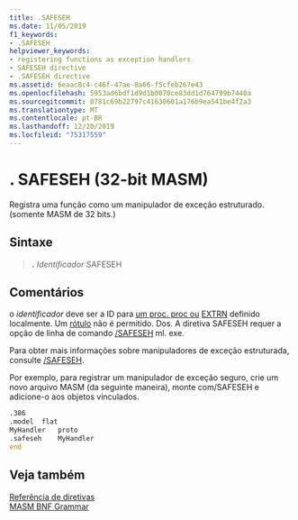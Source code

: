 ```yaml
---
title: .SAFESEH
ms.date: 11/05/2019
f1_keywords:
- .SAFESEH
helpviewer_keywords:
- registering functions as exception handlers
- SAFESEH directive
- .SAFESEH directive
ms.assetid: 6eaac8c4-c46f-47ae-8a66-f5cfeb267e43
ms.openlocfilehash: 5953ad6bdf1d9d1b0070ce83dd1d764799b7440a
ms.sourcegitcommit: 0781c69b22797c41630601a176b9ea541be4f2a3
ms.translationtype: MT
ms.contentlocale: pt-BR
ms.lasthandoff: 12/20/2019
ms.locfileid: "75317559"
---
```

# <a name="safeseh-32-bit-masm"></a>. SAFESEH (32-bit MASM)

Registra uma função como um manipulador de exceção estruturado. (somente MASM de 32 bits.)

## <a name="syntax"></a>Sintaxe

> **.**  *Identificador* SAFESEH

## <a name="remarks"></a>Comentários

o *identificador* deve ser a ID para [um proc. proc ou](proc.md) [EXTRN](extrn.md) definido localmente. Um [rótulo](label-masm.md) não é permitido. Dos. A diretiva SAFESEH requer a opção de linha de comando [/SAFESEH](ml-and-ml64-command-line-reference.md) ml. exe.

Para obter mais informações sobre manipuladores de exceção estruturada, consulte [/SAFESEH](../../build/reference/safeseh-image-has-safe-exception-handlers.md).

Por exemplo, para registrar um manipulador de exceção seguro, crie um novo arquivo MASM (da seguinte maneira), monte com/SAFESEH e adicione-o aos objetos vinculados.

```asm
.386
.model  flat
MyHandler   proto
.safeseh    MyHandler
end
```

## <a name="see-also"></a>Veja também

[Referência de diretivas](directives-reference.md)\
[MASM BNF Grammar](masm-bnf-grammar.md)
